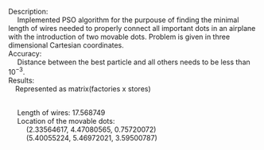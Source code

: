 Description: <br> &emsp; Implemented PSO algorithm for the purpouse of finding the minimal length of wires needed to properly 
connect all important dots in an airplane with the introduction of two movable dots. Problem is given in three dimensional Cartesian coordinates.
<br>Accuracy: <br> &emsp; Distance between the best particle and all others needs to be less than $10^{-3}$.
<br>Results: <br> &emsp;Represented as matrix(factories x stores) 

<br> &emsp; Length of wires: 17.568749
<br> &emsp; Location of the movable dots:
<br> &emsp; &emsp; (2.33564617, 4.47080565, 0.75720072)
<br> &emsp; &emsp; (5.40055224, 5.46972021, 3.59500787)